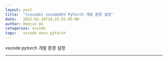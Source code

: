 ```yaml
---
layout: post
title:  "[vscode] vscode에서 PyTorch 개발 환경 설정"
date:   2021-02-16T14:25:52-05:00
author: Heejin Do
categories: vscode
tags:	vscode envs pytorch
---
```


vscode pytorch 개발 환경 설정

----- 